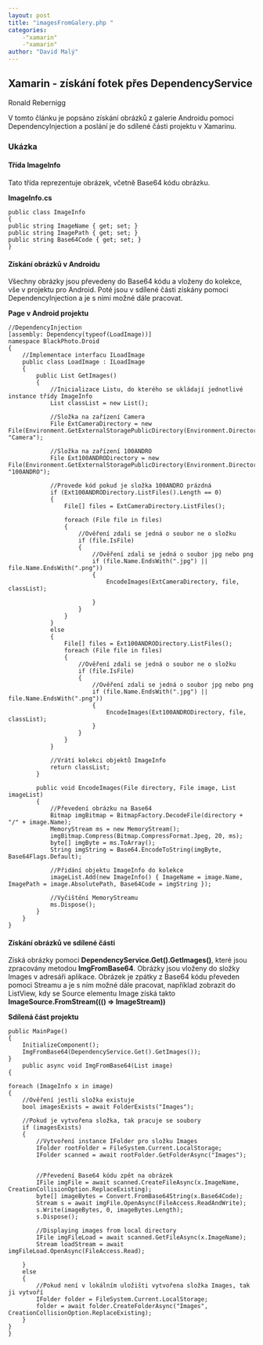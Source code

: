 ```yaml
---
layout: post
title: "imagesFromGalery.php "
categories:
    -"xamarin"
    -"xamarin"
author: "David Malý"
--- 
```



## Xamarin - získání fotek přes DependencyService


Ronald Rebernigg



V tomto článku je popsáno získání obrázků z galerie Androidu pomoci DependencyInjection a poslání je do sdílené části projektu v Xamarinu.


### Ukázka

#### Třída ImageInfo


Tato třída reprezentuje obrázek, včetně Base64 kódu obrázku.

**ImageInfo.cs**
```
public class ImageInfo
{public string ImageName { get; set; }public string ImagePath { get; set; }public string Base64Code { get; set; }
}
```

#### Získání obrázků v Androidu


Všechny obrázky jsou převedeny do Base64 kódu a vloženy do kolekce, vše v projektu pro Android. Poté jsou v sdílené části získány pomoci DependencyInjection a je s nimi možné dále pracovat.

**Page v Android projektu**
```
//DependencyInjection
[assembly: Dependency(typeof(LoadImage))]
namespace BlackPhoto.Droid
{
    //Implementace interfacu ILoadImage
    public class LoadImage : ILoadImage
    {
        public List GetImages()
        {
            //Inicializace Listu, do kterého se ukládají jednotlivé instance třídy ImageInfo
            List classList = new List();

            //Složka na zařízení Camera
            File ExtCameraDirectory = new File(Environment.GetExternalStoragePublicDirectory(Environment.DirectoryDcim), "Camera");

            //Složka na zařízení 100ANDRO
            File Ext100ANDRODirectory = new File(Environment.GetExternalStoragePublicDirectory(Environment.DirectoryDcim), "100ANDRO");

            //Provede kód pokud je složka 100ANDRO prázdná
            if (Ext100ANDRODirectory.ListFiles().Length == 0)
            {
                File[] files = ExtCameraDirectory.ListFiles();

                foreach (File file in files)
                {
                    //Ověření zdali se jedná o soubor ne o složku
                    if (file.IsFile)
                    {
                        //Ověření zdali se jedná o soubor jpg nebo png
                        if (file.Name.EndsWith(".jpg") || file.Name.EndsWith(".png"))
                        {
                            EncodeImages(ExtCameraDirectory, file, classList);

                        }
                    }
                }
            }
            else
            {
                File[] files = Ext100ANDRODirectory.ListFiles();
                foreach (File file in files)
                {
                    //Ověření zdali se jedná o soubor ne o složku
                    if (file.IsFile)
                    {
                        //Ověření zdali se jedná o soubor jpg nebo png
                        if (file.Name.EndsWith(".jpg") || file.Name.EndsWith(".png"))
                        {
                            EncodeImages(Ext100ANDRODirectory, file, classList);
                        }
                    }
                }
            }

            //Vrátí kolekci objektů ImageInfo
            return classList;
        }

        public void EncodeImages(File directory, File image, List imageList)
        {
            //Převedení obrázku na Base64
            Bitmap imgBitmap = BitmapFactory.DecodeFile(directory + "/" + image.Name);
            MemoryStream ms = new MemoryStream();
            imgBitmap.Compress(Bitmap.CompressFormat.Jpeg, 20, ms);
            byte[] imgByte = ms.ToArray();
            String imgString = Base64.EncodeToString(imgByte, Base64Flags.Default);

            //Přidání objektu ImageInfo do kolekce
            imageList.Add(new ImageInfo() { ImageName = image.Name, ImagePath = image.AbsolutePath, Base64Code = imgString });

            //Vyčištění MemoryStreamu
            ms.Dispose();
        }
    }
}
```

#### Získání obrázků ve sdílené části


Získá obrázky pomoci **DependencyService.Get().GetImages()**, které jsou zpracovány metodou **ImgFromBase64**. Obrázky jsou vloženy do složky Images v adresáři aplikace. Obrázek je zpátky z Base64 kódu převeden pomoci Streamu a je s ním možné dále pracovat, například zobrazit do ListView, kdy se Source elementu Image získá takto **ImageSource.FromStream((() => ImageStream))**

**Sdílená část projektu**
```
public MainPage(){	InitializeComponent();	ImgFromBase64(DependencyService.Get().GetImages());}	public async void ImgFromBase64(List image){
foreach (ImageInfo x in image){	//Ověření jestli složka existuje	bool imagesExists = await FolderExists("Images");
	//Pokud je vytvořena složka, tak pracuje se soubory	if (imagesExists)	{		//Vytvoření instance IFolder pro složku Images		IFolder rootFolder = FileSystem.Current.LocalStorage;		IFolder scanned = await rootFolder.GetFolderAsync("Images");

		//Převedení Base64 kódu zpět na obrázek		IFile imgFile = await scanned.CreateFileAsync(x.ImageName, CreationCollisionOption.ReplaceExisting);		byte[] imageBytes = Convert.FromBase64String(x.Base64Code);		Stream s = await imgFile.OpenAsync(FileAccess.ReadAndWrite);		s.Write(imageBytes, 0, imageBytes.Length);		s.Dispose();
		//Displaying images from local directory		IFile imgFileLoad = await scanned.GetFileAsync(x.ImageName);		Stream loadStream = await imgFileLoad.OpenAsync(FileAccess.Read);
	}	else	{		//Pokud není v lokálním uložišti vytvořena složka Images, tak ji vytvoří		IFolder folder = FileSystem.Current.LocalStorage;		folder = await folder.CreateFolderAsync("Images", CreationCollisionOption.ReplaceExisting);	}}
}
```
